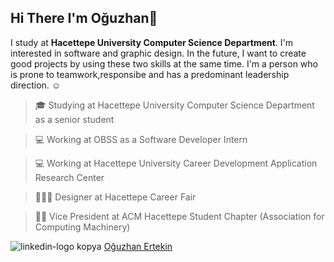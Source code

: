 ## Hi There I'm Oğuzhan👋 
I study at **Hacettepe University Computer Science Department**. I'm interested in software and graphic design. In the future, I want to create good projects by using these two skills at the same time. I'm a person who is prone to teamwork,responsibe and has a predominant leadership direction. ☺️






> 🎓 Studying at Hacettepe University Computer Science Department as a senior student

> 💻 Working at OBSS as a Software Developer Intern

> 💻 Working at Hacettepe University Career Development Application Research Center

> 🧙🏻‍♂️ Designer at Hacettepe Career Fair

> 👨‍💻 Vice President at ACM Hacettepe Student Chapter (Association for Computing Machinery)





![linkedin-logo kopya](https://user-images.githubusercontent.com/68961575/153865481-500d5b35-55d2-4f34-b3ed-32478733e3cb.png) [Oğuzhan Ertekin](https://www.linkedin.com/in/o%C4%9Fuzhan-ertekin/)

